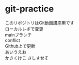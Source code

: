 # git-practice
このリポジトリはGit動画講座用です  
ローカルレポで変更  
mainブランチ  
conflict  
Github上で更新  
あいうえお  
かきくけこ
さしすせそ
